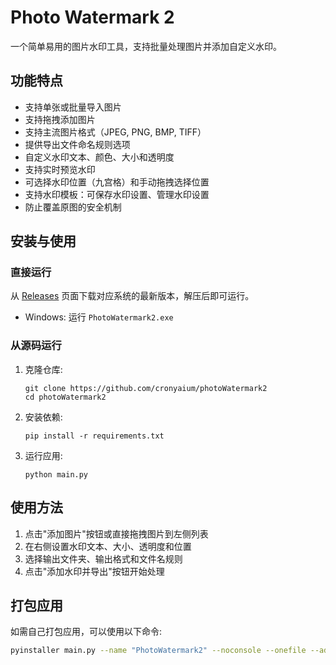 # Photo Watermark 2

一个简单易用的图片水印工具，支持批量处理图片并添加自定义水印。

## 功能特点

- 支持单张或批量导入图片
- 支持拖拽添加图片
- 支持主流图片格式（JPEG, PNG, BMP, TIFF）
- 提供导出文件命名规则选项
- 自定义水印文本、颜色、大小和透明度
- 支持实时预览水印
- 可选择水印位置（九宫格）和手动拖拽选择位置
- 支持水印模板：可保存水印设置、管理水印设置
- 防止覆盖原图的安全机制

## 安装与使用

### 直接运行

从 [Releases](https://github.com/cronyaium/photoWatermark2/releases) 页面下载对应系统的最新版本，解压后即可运行。

- Windows: 运行 `PhotoWatermark2.exe`

### 从源码运行

1. 克隆仓库:
   ```
   git clone https://github.com/cronyaium/photoWatermark2
   cd photoWatermark2
   ```

2. 安装依赖:
   ```
   pip install -r requirements.txt
   ```

3. 运行应用:
   ```
   python main.py
   ```

## 使用方法

1. 点击"添加图片"按钮或直接拖拽图片到左侧列表
2. 在右侧设置水印文本、大小、透明度和位置
3. 选择输出文件夹、输出格式和文件名规则
4. 点击"添加水印并导出"按钮开始处理

## 打包应用

如需自己打包应用，可以使用以下命令:

```bash
pyinstaller main.py --name "PhotoWatermark2" --noconsole --onefile --add-data "templates;templates" --hidden-import "PIL" --hidden-import "PyQt5"
```